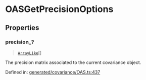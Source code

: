 # OASGetPrecisionOptions

## Properties

### precision\_?

> [`ArrayLike`](../types/ArrayLike.md)[]

The precision matrix associated to the current covariance object.

Defined in:  [generated/covariance/OAS.ts:437](https://github.com/transitive-bullshit/scikit-learn-ts/blob/b59c1ff/packages/sklearn/src/generated/covariance/OAS.ts#L437)
